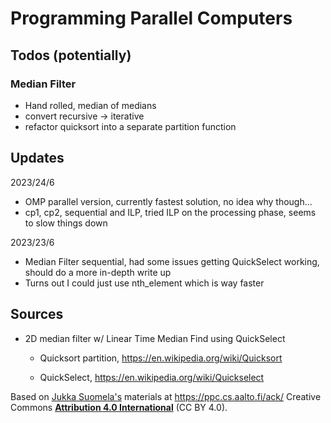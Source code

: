 # Programming Parallel Computers

## Todos (potentially)

### Median Filter

-   Hand rolled, median of medians
-   convert recursive -\> iterative
-   refactor quicksort into a separate partition function

## Updates

2023/24/6

-   OMP parallel version, currently fastest solution, no idea why though...
-   cp1, cp2, sequential and ILP, tried ILP on the processing phase, seems to slow things down

2023/23/6

-   Median Filter sequential, had some issues getting QuickSelect working, should do a more in-depth write up
-   Turns out I could just use nth_element which is way faster

## Sources

-   2D median filter w/ Linear Time Median Find using QuickSelect
    -   Quicksort partition, <https://en.wikipedia.org/wiki/Quicksort>

    -   QuickSelect, <https://en.wikipedia.org/wiki/Quickselect>

Based on [Jukka Suomela's](https://jukkasuomela.fi/) materials at <https://ppc.cs.aalto.fi/ack/> Creative Commons [**Attribution 4.0 International**](https://creativecommons.org/licenses/by/4.0/) (CC BY 4.0).
